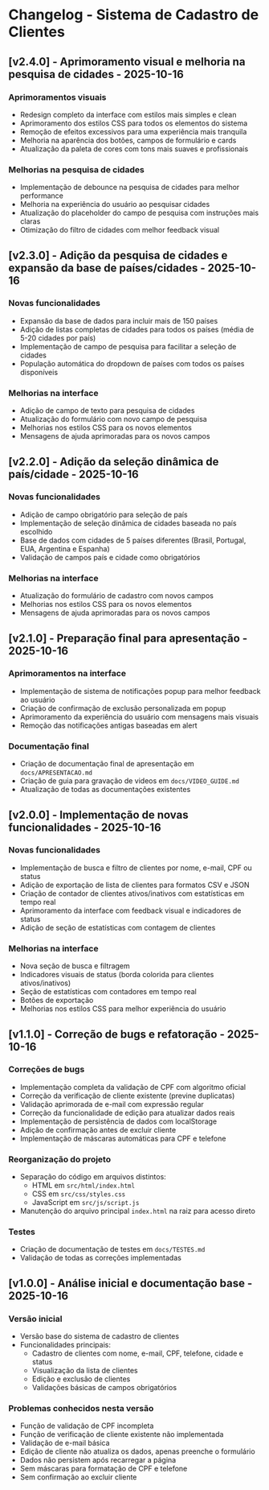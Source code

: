 # Changelog - Sistema de Cadastro de Clientes

## [v2.4.0] - Aprimoramento visual e melhoria na pesquisa de cidades - 2025-10-16
### Aprimoramentos visuais
- Redesign completo da interface com estilos mais simples e clean
- Aprimoramento dos estilos CSS para todos os elementos do sistema
- Remoção de efeitos excessivos para uma experiência mais tranquila
- Melhoria na aparência dos botões, campos de formulário e cards
- Atualização da paleta de cores com tons mais suaves e profissionais

### Melhorias na pesquisa de cidades
- Implementação de debounce na pesquisa de cidades para melhor performance
- Melhoria na experiência do usuário ao pesquisar cidades
- Atualização do placeholder do campo de pesquisa com instruções mais claras
- Otimização do filtro de cidades com melhor feedback visual

## [v2.3.0] - Adição da pesquisa de cidades e expansão da base de países/cidades - 2025-10-16
### Novas funcionalidades
- Expansão da base de dados para incluir mais de 150 países
- Adição de listas completas de cidades para todos os países (média de 5-20 cidades por país)
- Implementação de campo de pesquisa para facilitar a seleção de cidades
- População automática do dropdown de países com todos os países disponíveis

### Melhorias na interface
- Adição de campo de texto para pesquisa de cidades
- Atualização do formulário com novo campo de pesquisa
- Melhorias nos estilos CSS para os novos elementos
- Mensagens de ajuda aprimoradas para os novos campos

## [v2.2.0] - Adição da seleção dinâmica de país/cidade - 2025-10-16
### Novas funcionalidades
- Adição de campo obrigatório para seleção de país
- Implementação de seleção dinâmica de cidades baseada no país escolhido
- Base de dados com cidades de 5 países diferentes (Brasil, Portugal, EUA, Argentina e Espanha)
- Validação de campos país e cidade como obrigatórios

### Melhorias na interface
- Atualização do formulário de cadastro com novos campos
- Melhorias nos estilos CSS para os novos elementos
- Mensagens de ajuda aprimoradas para os novos campos

## [v2.1.0] - Preparação final para apresentação - 2025-10-16
### Aprimoramentos na interface
- Implementação de sistema de notificações popup para melhor feedback ao usuário
- Criação de confirmação de exclusão personalizada em popup
- Aprimoramento da experiência do usuário com mensagens mais visuais
- Remoção das notificações antigas baseadas em alert

### Documentação final
- Criação de documentação final de apresentação em `docs/APRESENTACAO.md`
- Criação de guia para gravação de videos em `docs/VIDEO_GUIDE.md`
- Atualização de todas as documentações existentes

## [v2.0.0] - Implementação de novas funcionalidades - 2025-10-16
### Novas funcionalidades
- Implementação de busca e filtro de clientes por nome, e-mail, CPF ou status
- Adição de exportação de lista de clientes para formatos CSV e JSON
- Criação de contador de clientes ativos/inativos com estatísticas em tempo real
- Aprimoramento da interface com feedback visual e indicadores de status
- Adição de seção de estatísticas com contagem de clientes

### Melhorias na interface
- Nova seção de busca e filtragem
- Indicadores visuais de status (borda colorida para clientes ativos/inativos)
- Seção de estatísticas com contadores em tempo real
- Botões de exportação
- Melhorias nos estilos CSS para melhor experiência do usuário

## [v1.1.0] - Correção de bugs e refatoração - 2025-10-16
### Correções de bugs
- Implementação completa da validação de CPF com algoritmo oficial
- Correção da verificação de cliente existente (previne duplicatas)
- Validação aprimorada de e-mail com expressão regular
- Correção da funcionalidade de edição para atualizar dados reais
- Implementação de persistência de dados com localStorage
- Adição de confirmação antes de excluir cliente
- Implementação de máscaras automáticas para CPF e telefone

### Reorganização do projeto
- Separação do código em arquivos distintos:
  - HTML em `src/html/index.html`
  - CSS em `src/css/styles.css`
  - JavaScript em `src/js/script.js`
- Manutenção do arquivo principal `index.html` na raiz para acesso direto

### Testes
- Criação de documentação de testes em `docs/TESTES.md`
- Validação de todas as correções implementadas

## [v1.0.0] - Análise inicial e documentação base - 2025-10-16
### Versão inicial
- Versão base do sistema de cadastro de clientes
- Funcionalidades principais:
  - Cadastro de clientes com nome, e-mail, CPF, telefone, cidade e status
  - Visualização da lista de clientes
  - Edição e exclusão de clientes
  - Validações básicas de campos obrigatórios

### Problemas conhecidos nesta versão
- Função de validação de CPF incompleta
- Função de verificação de cliente existente não implementada
- Validação de e-mail básica
- Edição de cliente não atualiza os dados, apenas preenche o formulário
- Dados não persistem após recarregar a página
- Sem máscaras para formatação de CPF e telefone
- Sem confirmação ao excluir cliente